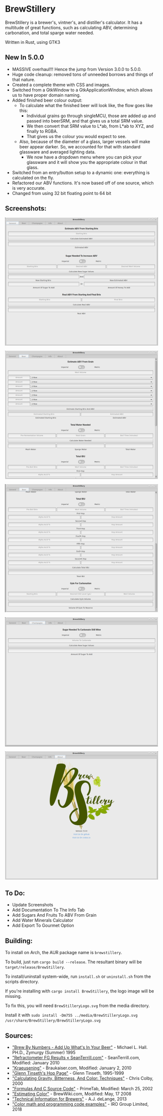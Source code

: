 # BrewStillery
BrewStillery is a brewer's, vintner's, and distiller's calculator.
It has a multitude of great functions, such as calculating ABV, determining carbonation, and total sparge water needed.

Written in Rust, using GTK3

## New In 5.0.0
  * MASSIVE overhaul!!! Hence the jump from Version 3.0.0 to 5.0.0.
  * Huge code cleanup: removed tons of unneeded borrows and things of that nature.
  * Created a complete theme with CSS and images.
  * Switched from a GtkWindow to a GtkApplicationWindow, which allows us to have proper domain naming.
  * Added finished beer colour output:
    * To calculate what the finished beer will look like, the flow goes like this:
        * Individual grains go through singleMCU, those are added up and passed into beerSRM, and that gives us a total SRM value.
        * We then convert that SRM value to L\*ab, from L\*ab to XYZ, and finally to RGBA.
        * That gives us the colour you would expect to see.
    * Also, because of the diameter of a glass, larger vessels will make beer appear darker. So, we accounted for that with standard glassware and averaged lighting data.
        * We now have a dropdown menu where you can pick your glassware and it will show you the appropriate colour in that glass.
  * Switched from an entry/button setup to a dynamic one: everything is calculated on the fly.
  * Refactored our ABV functions. It's now based off of one source, which is very accurate.
  * Changed from using 32 bit floating point to 64 bit


## Screenshots:
![General Tab Screenshot](media/screenshots/BrewStilleryGeneralTab.png)

![Beer Top Tab Screenshot](media/screenshots/BrewStilleryBeerTopTab.png)

![Beer Bottom Tab Screenshot](media/screenshots/BrewStilleryBeerBottomTab.png)

![Champagne Tab Screenshot](media/screenshots/BrewStilleryChampagneTab.png)

![About Tab Screenshot](media/screenshots/BrewStilleryABoutTab.png)


## To Do:
  * Update Screenshots
  * Add Documentation To The Info Tab
  * Add Sugars And Fruits To ABV From Grain
  * Add Water Minerals Calculator
  * Add Export To Gourmet Option


## Building:
  To install on Arch, the AUR package name is ```brewstillery```.

  To build, just run ```cargo build --release```. The resultant binary will be ```target/release/BrewStillery```.

  To install/uninstall system-wide, run ```install.sh``` or ```uninstall.sh``` from the scripts directory.

  If you're installing with ```cargo install BrewStillery```, the logo image will be missing.

  To fix this, you will need ```BrewStilleryLogo.svg``` from the media directory.

  Install it with ```sudo install -Dm755 ../media/BrewStilleryLogo.svg /usr/share/BrewStillery/BrewStilleryLogo.svg```


## Sources:
  * ["Brew By Numbers - Add Up What's In Your Beer"](https://www.homebrewersassociation.org/attachments/0000/2497/Math_in_Mash_SummerZym95.pdf) - Michael L. Hall. PH.D., Zymurgy (Summer) 1995
  * ["Refractometer FG Results « SeanTerrill.com"](http://seanterrill.com/2011/04/07/refractometer-fg-results/) - SeanTerrill.com, Modified: January 2010
  * ["Kraeusening"](http://www.braukaiser.com/wiki/index.php?title=Kraeusening) - Braukaiser.com, Modified: January 2, 2010
  * ["Glenn Tinseth's Hop Page"](http://realbeer.com/hops/) - Glenn Tinseth, 1995-1999
  * ["Calculating Gravity, Bitterness, And Color: Techniques"](https://byo.com/bock/item/409-calculating-gravity-bitterness-and-color-techniques) - Chris Colby, 2000
  * ["Formulas And C Source Code"](https://web.archive.org/web/20090807084643/http://www.primetab.com:80/formulas) - PrimeTab, Modified: March 25, 2002
  * ["Estimating Color"](http://brewwiki.com/index.php/Estimating_Color) - BrewWiki.com, Modified: May, 17 2008
  * ["Technical Information for Brewers"](http://wetnewf.org/pdfs/Brewing_articles/MOAWorkbook.xls) - A.J. deLange, 2013
  * ["Color math and programming code examples"](https://www.easyrgb.com/en/math.php) - IRO Group Limited, 2018